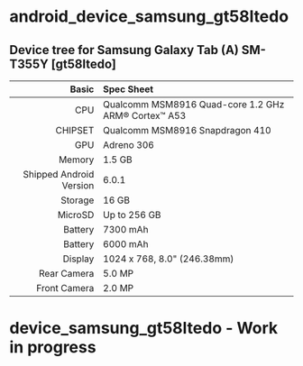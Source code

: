 # android_device_samsung_gt58ltedo

## Device tree for Samsung Galaxy Tab (A) SM-T355Y [gt58ltedo]

Basic   | Spec Sheet
-------:|:-------------------------
CPU     | Qualcomm MSM8916 Quad-core 1.2 GHz ARM® Cortex™ A53
CHIPSET | Qualcomm MSM8916 Snapdragon 410
GPU     | Adreno 306
Memory  | 1.5 GB
Shipped Android Version | 6.0.1
Storage | 16 GB
MicroSD | Up to 256 GB
Battery | 7300 mAh
Battery | 6000 mAh
Display | 1024 x 768, 8.0" (246.38mm)
Rear Camera  | 5.0 MP
Front Camera | 2.0 MP

# device_samsung_gt58ltedo - Work in progress
